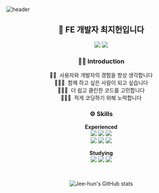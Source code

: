 ![header](https://capsule-render.vercel.app/api?type=waving&color=gradient&section=header&text=👋🏻%20안녕하세요!&fontSize=40&fontAlignY=55&animation=fadeIn)
<div align="center">
<h2>🌱 FE 개발자 최지헌입니다</h2>

<a href="https://jee-hun.notion.site" target="_blank"><img src="https://img.shields.io/badge/About_Me-ffffff?style=for-the-badge&logo=Notion&logoColor=000000"/></a>
<a href="https://www.linkedin.com/in/developer-jeehun" target="_blank"><img src="https://img.shields.io/badge/About_Me-0A66C2?style=for-the-badge&logo=LinkedIn&logoColor=ffffff"/></a>

<h3>🙌🏻 Introduction</h3>

👦🏻&nbsp; 사용자와 개발자의 경험을 항상 생각합니다<br>
🙆🏻‍♂️&nbsp; 함께 하고 싶은 사람이 되고 싶습니다<br>
👨🏻‍💻&nbsp; 더 쉽고 클린한 코드를 고민합니다<br>
🙅🏻‍♂️&nbsp; 적게 코딩하기 위해 노력합니다

<h3>⚙️ Skills</h3>

**Experienced**<br>
<img src="https://img.shields.io/badge/Javascript-F7DF1E?style=for-the-badge&logo=Javascript&logoColor=ffffff"/>
<img src="https://img.shields.io/badge/React-61DAFB?style=for-the-badge&logo=React&logoColor=ffffff"/>
<img src="https://img.shields.io/badge/CSS-1572B6?style=for-the-badge&logo=CSS3&logoColor=ffffff"/><br>
<img src="https://img.shields.io/badge/Github-181717?style=for-the-badge&logo=Github&logoColor=ffffff"/>
<img src="https://img.shields.io/badge/Notion-ffffff?style=for-the-badge&logo=Notion&logoColor=000000"/>
<img src="https://img.shields.io/badge/Figma-F24E1E?style=for-the-badge&logo=Figma&logoColor=ffffff"/>

**Studying**<br>
<img src="https://img.shields.io/badge/Typescript-3178C6?style=for-the-badge&logo=Typescript&logoColor=ffffff"/>
<img src="https://img.shields.io/badge/Redux-764ABC?style=for-the-badge&logo=Redux&logoColor=ffffff"/>
<img src="https://img.shields.io/badge/styled-DB7093?style=for-the-badge&logo=styled-components&logoColor=ffffff"/>

<br>

![Jee-hun's GitHub stats](https://github-readme-stats.vercel.app/api?username=imYourChoi&show_icons=true&theme=graywhite)

<!-- [![Solved.ac Profile](http://mazassumnida.wtf/api/generate_badge?boj=david4008)](https://solved.ac/david4008)<br/> --!>
</div>
